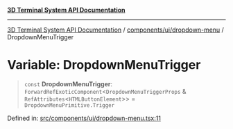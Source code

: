 [**3D Terminal System API Documentation**](../../../../README.md)

***

[3D Terminal System API Documentation](../../../../README.md) / [components/ui/dropdown-menu](../README.md) / DropdownMenuTrigger

# Variable: DropdownMenuTrigger

> `const` **DropdownMenuTrigger**: `ForwardRefExoticComponent`\<`DropdownMenuTriggerProps` & `RefAttributes`\<`HTMLButtonElement`\>\> = `DropdownMenuPrimitive.Trigger`

Defined in: [src/components/ui/dropdown-menu.tsx:11](https://github.com/Dicommunitas/ThreeJS_Terminal_3D2/blob/52232744018ed621d550262a267cac5a8cb3ae25/src/components/ui/dropdown-menu.tsx#L11)
